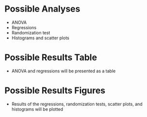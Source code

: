 # Possible Analyses

- ANOVA
- Regressions
- Randomization test
- Histograms and scatter plots

# Possible Results Table 

- ANOVA and regressions will be presented as a table

# Possible Results Figures

-  Results of the regressions, randomization tests, scatter plots, and histograms will be plotted 
